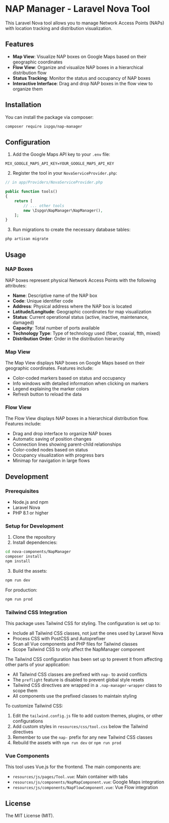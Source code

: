 # NAP Manager - Laravel Nova Tool

This Laravel Nova tool allows you to manage Network Access Points (NAPs) with location tracking and distribution visualization.

## Features

- **Map View**: Visualize NAP boxes on Google Maps based on their geographic coordinates
- **Flow View**: Organize and visualize NAP boxes in a hierarchical distribution flow
- **Status Tracking**: Monitor the status and occupancy of NAP boxes
- **Interactive Interface**: Drag and drop NAP boxes in the flow view to organize them

## Installation

You can install the package via composer:

```bash
composer require ispgo/nap-manager
```

## Configuration

1. Add the Google Maps API key to your `.env` file:

```
MIX_GOOGLE_MAPS_API_KEY=YOUR_GOOGLE_MAPS_API_KEY
```

2. Register the tool in your `NovaServiceProvider.php`:

```php
// in app/Providers/NovaServiceProvider.php

public function tools()
{
    return [
        // ... other tools
        new \Ispgo\NapManager\NapManager(),
    ];
}
```

3. Run migrations to create the necessary database tables:

```bash
php artisan migrate
```

## Usage

### NAP Boxes

NAP boxes represent physical Network Access Points with the following attributes:

- **Name**: Descriptive name of the NAP box
- **Code**: Unique identifier code
- **Address**: Physical address where the NAP box is located
- **Latitude/Longitude**: Geographic coordinates for map visualization
- **Status**: Current operational status (active, inactive, maintenance, damaged)
- **Capacity**: Total number of ports available
- **Technology Type**: Type of technology used (fiber, coaxial, ftth, mixed)
- **Distribution Order**: Order in the distribution hierarchy

### Map View

The Map View displays NAP boxes on Google Maps based on their geographic coordinates. Features include:

- Color-coded markers based on status and occupancy
- Info windows with detailed information when clicking on markers
- Legend explaining the marker colors
- Refresh button to reload the data

### Flow View

The Flow View displays NAP boxes in a hierarchical distribution flow. Features include:

- Drag and drop interface to organize NAP boxes
- Automatic saving of position changes
- Connection lines showing parent-child relationships
- Color-coded nodes based on status
- Occupancy visualization with progress bars
- Minimap for navigation in large flows

## Development

### Prerequisites

- Node.js and npm
- Laravel Nova
- PHP 8.1 or higher

### Setup for Development

1. Clone the repository
2. Install dependencies:

```bash
cd nova-components/NapManager
composer install
npm install
```

3. Build the assets:

```bash
npm run dev
```

For production:

```bash
npm run prod
```

### Tailwind CSS Integration

This package uses Tailwind CSS for styling. The configuration is set up to:

- Include all Tailwind CSS classes, not just the ones used by Laravel Nova
- Process CSS with PostCSS and Autoprefixer
- Scan all Vue components and PHP files for Tailwind classes
- Scope Tailwind CSS to only affect the NapManager component

The Tailwind CSS configuration has been set up to prevent it from affecting other parts of your application:

- All Tailwind CSS classes are prefixed with `nap-` to avoid conflicts
- The `preflight` feature is disabled to prevent global style resets
- Tailwind CSS directives are wrapped in a `.nap-manager-wrapper` class to scope them
- All components use the prefixed classes to maintain styling

To customize Tailwind CSS:

1. Edit the `tailwind.config.js` file to add custom themes, plugins, or other configurations
2. Add custom styles in `resources/css/tool.css` below the Tailwind directives
3. Remember to use the `nap-` prefix for any new Tailwind CSS classes
4. Rebuild the assets with `npm run dev` or `npm run prod`

### Vue Components

This tool uses Vue.js for the frontend. The main components are:

- `resources/js/pages/Tool.vue`: Main container with tabs
- `resources/js/components/NapMapComponent.vue`: Google Maps integration
- `resources/js/components/NapFlowComponent.vue`: Vue Flow integration

## License

The MIT License (MIT).
